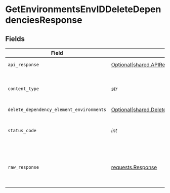# GetEnvironmentsEnvIDDeleteDependenciesResponse


## Fields

| Field                                                                                                              | Type                                                                                                               | Required                                                                                                           | Description                                                                                                        |
| ------------------------------------------------------------------------------------------------------------------ | ------------------------------------------------------------------------------------------------------------------ | ------------------------------------------------------------------------------------------------------------------ | ------------------------------------------------------------------------------------------------------------------ |
| `api_response`                                                                                                     | [Optional[shared.APIResponse]](../../models/shared/apiresponse.md)                                                 | :heavy_minus_sign:                                                                                                 | unknown error                                                                                                      |
| `content_type`                                                                                                     | *str*                                                                                                              | :heavy_check_mark:                                                                                                 | HTTP response content type for this operation                                                                      |
| `delete_dependency_element_environments`                                                                           | [Optional[shared.DeleteDependencyElementEnvironments]](../../models/shared/deletedependencyelementenvironments.md) | :heavy_minus_sign:                                                                                                 | Success                                                                                                            |
| `status_code`                                                                                                      | *int*                                                                                                              | :heavy_check_mark:                                                                                                 | HTTP response status code for this operation                                                                       |
| `raw_response`                                                                                                     | [requests.Response](https://requests.readthedocs.io/en/latest/api/#requests.Response)                              | :heavy_check_mark:                                                                                                 | Raw HTTP response; suitable for custom response parsing                                                            |